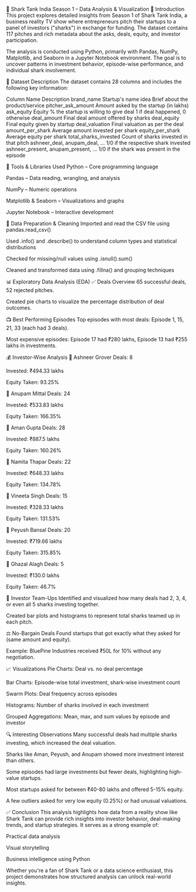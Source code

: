 🦈 Shark Tank India Season 1 – Data Analysis & Visualization
📌 Introduction
This project explores detailed insights from Season 1 of Shark Tank India, a business reality TV show where entrepreneurs pitch their startups to a panel of investors ("sharks") in exchange for funding. The dataset contains 117 pitches and rich metadata about the asks, deals, equity, and investor participation.

The analysis is conducted using Python, primarily with Pandas, NumPy, Matplotlib, and Seaborn in a Jupyter Notebook environment. The goal is to uncover patterns in investment behavior, episode-wise performance, and individual shark involvement.

🧾 Dataset Description
The dataset contains 28 columns and includes the following key information:

Column Name	Description
brand_name	Startup's name
idea	Brief about the product/service
pitcher_ask_amount	Amount asked by the startup (in lakhs)
ask_equity	Equity % the startup is willing to give
deal	1 if deal happened, 0 otherwise
deal_amount	Final deal amount offered by sharks
deal_equity	Final equity given by startup
deal_valuation	Final valuation as per the deal
amount_per_shark	Average amount invested per shark
equity_per_shark	Average equity per shark
total_sharks_invested	Count of sharks invested in that pitch
ashneer_deal, anupam_deal, ...	1/0 if the respective shark invested
ashneer_present, anupam_present, ...	1/0 if the shark was present in the episode

🧰 Tools & Libraries Used
Python – Core programming language

Pandas – Data reading, wrangling, and analysis

NumPy – Numeric operations

Matplotlib & Seaborn – Visualizations and graphs

Jupyter Notebook – Interactive development

🧪 Data Preparation & Cleaning
Imported and read the CSV file using pandas.read_csv()

Used .info() and .describe() to understand column types and statistical distributions

Checked for missing/null values using .isnull().sum()

Cleaned and transformed data using .fillna() and grouping techniques

📊 Exploratory Data Analysis (EDA)
✅ Deals Overview
65 successful deals, 52 rejected pitches.

Created pie charts to visualize the percentage distribution of deal outcomes.

📺 Best Performing Episodes
Top episodes with most deals: Episode 1, 15, 21, 33 (each had 3 deals).

Most expensive episodes: Episode 17 had ₹280 lakhs, Episode 13 had ₹255 lakhs in investments.

💰 Investor-Wise Analysis
🧍 Ashneer Grover
Deals: 8

Invested: ₹494.33 lakhs

Equity Taken: 93.25%

🧍 Anupam Mittal
Deals: 24

Invested: ₹533.83 lakhs

Equity Taken: 166.35%

🧍 Aman Gupta
Deals: 28

Invested: ₹887.5 lakhs

Equity Taken: 160.26%

🧍 Namita Thapar
Deals: 22

Invested: ₹648.33 lakhs

Equity Taken: 134.78%

🧍 Vineeta Singh
Deals: 15

Invested: ₹328.33 lakhs

Equity Taken: 131.53%

🧍 Peyush Bansal
Deals: 20

Invested: ₹719.66 lakhs

Equity Taken: 315.85%

🧍 Ghazal Alagh
Deals: 5

Invested: ₹130.0 lakhs

Equity Taken: 46.7%

🤝 Investor Team-Ups
Identified and visualized how many deals had 2, 3, 4, or even all 5 sharks investing together.

Created bar plots and histograms to represent total sharks teamed up in each pitch.

⚖️ No-Bargain Deals
Found startups that got exactly what they asked for (same amount and equity).

Example: BluePine Industries received ₹50L for 10% without any negotiation.

📈 Visualizations
Pie Charts: Deal vs. no deal percentage

Bar Charts: Episode-wise total investment, shark-wise investment count

Swarm Plots: Deal frequency across episodes

Histograms: Number of sharks involved in each investment

Grouped Aggregations: Mean, max, and sum values by episode and investor

🔍 Interesting Observations
Many successful deals had multiple sharks investing, which increased the deal valuation.

Sharks like Aman, Peyush, and Anupam showed more investment interest than others.

Some episodes had large investments but fewer deals, highlighting high-value startups.

Most startups asked for between ₹40-80 lakhs and offered 5-15% equity.

A few outliers asked for very low equity (0.25%) or had unusual valuations.

✅ Conclusion
This analysis highlights how data from a reality show like Shark Tank can provide rich insights into investor behavior, deal-making trends, and startup strategies. It serves as a strong example of:

Practical data analysis

Visual storytelling

Business intelligence using Python

Whether you're a fan of Shark Tank or a data science enthusiast, this project demonstrates how structured analysis can unlock real-world insights.

